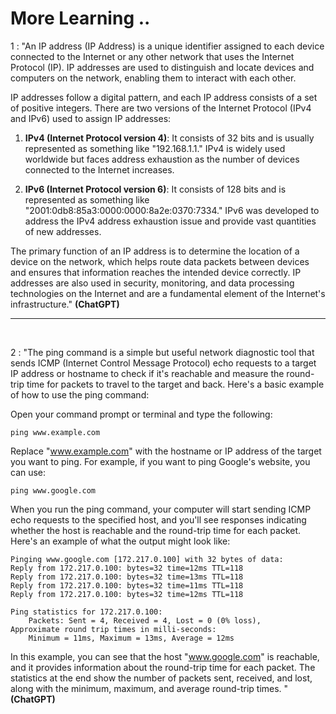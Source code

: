 # More Learning ..

1 : "An IP address (IP Address) is a unique identifier assigned to each device connected to the Internet or any other network that uses the Internet Protocol (IP). IP addresses are used to distinguish and locate devices and computers on the network, enabling them to interact with each other.

IP addresses follow a digital pattern, and each IP address consists of a set of positive integers. There are two versions of the Internet Protocol (IPv4 and IPv6) used to assign IP addresses:

1. **IPv4 (Internet Protocol version 4)**: It consists of 32 bits and is usually represented as something like "192.168.1.1." IPv4 is widely used worldwide but faces address exhaustion as the number of devices connected to the Internet increases.

2. **IPv6 (Internet Protocol version 6)**: It consists of 128 bits and is represented as something like "2001:0db8:85a3:0000:0000:8a2e:0370:7334." IPv6 was developed to address the IPv4 address exhaustion issue and provide vast quantities of new addresses.

The primary function of an IP address is to determine the location of a device on the network, which helps route data packets between devices and ensures that information reaches the intended device correctly. IP addresses are also used in security, monitoring, and data processing technologies on the Internet and are a fundamental element of the Internet's infrastructure." **(ChatGPT)**

---

<br>

2 : "The ping command is a simple but useful network diagnostic tool that sends ICMP (Internet Control Message Protocol) echo requests to a target IP address or hostname to check if it's reachable and measure the round-trip time for packets to travel to the target and back. Here's a basic example of how to use the ping command:

Open your command prompt or terminal and type the following:

```
ping www.example.com
```

Replace "www.example.com" with the hostname or IP address of the target you want to ping. For example, if you want to ping Google's website, you can use:

```
ping www.google.com
```

When you run the ping command, your computer will start sending ICMP echo requests to the specified host, and you'll see responses indicating whether the host is reachable and the round-trip time for each packet. Here's an example of what the output might look like:

```
Pinging www.google.com [172.217.0.100] with 32 bytes of data:
Reply from 172.217.0.100: bytes=32 time=12ms TTL=118
Reply from 172.217.0.100: bytes=32 time=13ms TTL=118
Reply from 172.217.0.100: bytes=32 time=11ms TTL=118
Reply from 172.217.0.100: bytes=32 time=12ms TTL=118

Ping statistics for 172.217.0.100:
    Packets: Sent = 4, Received = 4, Lost = 0 (0% loss),
Approximate round trip times in milli-seconds:
    Minimum = 11ms, Maximum = 13ms, Average = 12ms
```

In this example, you can see that the host "www.google.com" is reachable, and it provides information about the round-trip time for each packet. The statistics at the end show the number of packets sent, received, and lost, along with the minimum, maximum, and average round-trip times. " **(ChatGPT)**
